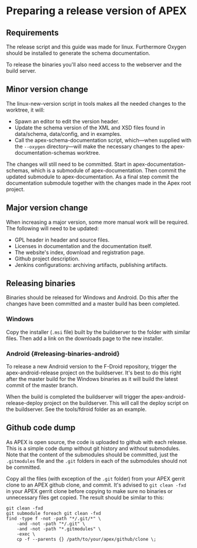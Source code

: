 Preparing a release version of APEX
===================================

Requirements
------------

The release script and this guide was made for linux. Furthermore Oxygen should
be installed to generate the schema documentation.

To release the binaries you'll also need access to the webserver and the build
server.

Minor version change
--------------------

The linux-new-version script in tools makes all the needed changes to the
worktree, it will:

* Spawn an editor to edit the version header.
* Update the schema version of the XML and XSD files found in data/schema,
  data/config, and in examples.
* Call the apex-schema-documentation script, which&mdash;when supplied with
  the `--oxygen` directory&mdash;will make the necessary changes to the
  apex-documentation-schemas worktree.

The changes will still need to be committed. Start in
apex-documentation-schemas, which is a submodule of apex-documentation. Then
commit the updated submodule to apex-documentation. As a final step commit the
documentation submodule together with the changes made in the Apex root project.

Major version change
--------------------

When increasing a major version, some more manual work will be required. The
following will need to be updated:

* GPL header in header and source files.
* Licenses in documentation and the documentation itself.
* The website's index, download and registration page.
* Github project description.
* Jenkins configurations: archiving artifacts, publishing artifacts.


Releasing binaries
------------------

Binaries should be released for Windows and Android. Do this after the
changes have been committed and a master build has been completed.

### Windows

Copy the installer (`.msi` file) built by the buildserver to the folder with
similar files. Then add a link on the downloads page to the new installer.

### Android {#releasing-binaries-android}

To release a new Android version to the F-Droid repository, trigger the
apex-android-release project on the buildserver. It's best to do this right
after the master build for the Windows binaries as it will build the latest
commit of the master branch.

When the build is completed the buildserver will trigger the
apex-android-release-deploy project on the buildserver. This will call the
deploy script on the buildserver. See the tools/fdroid folder as an example.

Github code dump
----------------

As APEX is open source, the code is uploaded to github with each release. This
is a simple code dump without git history and without submodules. Note that the
content of the submodules should be committed, just the `.gitmodules` file and
the `.git` folders in each of the submodules should not be committed.

Copy all the files (with exception of the `.git` folder) from your APEX gerrit
clone to an APEX github clone, and commit. It's advised to `git clean -fxd` in
your APEX gerrit clone before copying to make sure no binaries or unnecessary
files get copied. The result should be similar to this:

```shell
git clean -fxd
git submodule foreach git clean -fxd
find -type f -not -path "*/.git/*" \
    -and -not -path "*/.git" \
    -and -not -path "*.gitmodules" \
    -exec \
    cp -f --parents {} /path/to/your/apex/github/clone \;
```
